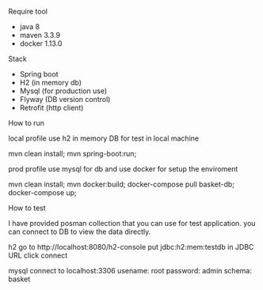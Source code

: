 Require tool 
- java 8
- maven 3.3.9
- docker 1.13.0

Stack
- Spring boot 
- H2 (in memory db)
- Mysql (for production use)
- Flyway (DB version control)
- Retrofit (http client) 

How to run 

local profile 
  use h2 in memory DB  for  test in local machine

  mvn clean install;
  mvn spring-boot:run;

prod profile
  use mysql for db  and use docker for setup the enviroment 

  mvn clean install;
  mvn docker:build; 
  docker-compose pull basket-db;
  docker-compose up;


How to test 

  I have provided posman collection that you can use for test application.
  you can connect to DB to view the data directly.

  h2 
   go to http://localhost:8080/h2-console
   put jdbc:h2:mem:testdb  in JDBC URL
   click connect  

  mysql 
   connect to  localhost:3306
   usename: root
   password: admin 
   schema: basket
    
